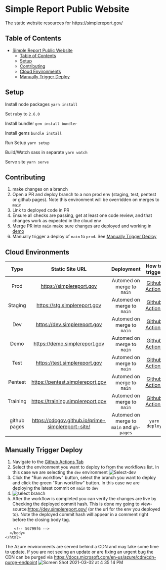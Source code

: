 # Simple Report Public Website

The static website resources for https://simplereport.gov/

## Table of Contents

- [Simple Report Public Website](#simple-report-public-website)
  - [Table of Contents](#table-of-contents)
  - [Setup](#setup)
  - [Contributing](#contributing)
  - [Cloud Environments](#cloud-environments)
  - [Manually Trigger Deploy](#manually-trigger-deploy)

## Setup

Install node packages
`yarn install`

Set ruby to `2.6.0`

Install bundler
`gem install bundler`

Install gems
`bundle install`

Run Setup
`yarn setup`

Build/Watch sass in separate
`yarn watch`

Serve site
`yarn serve`

## Contributing

1. make changes on a branch
2. Open a PR and deploy branch to a non prod env (staging, test, pentest or github pages). Note this environment will be overridden on merges to `main`
3. Link to deployed code in PR
4. Ensure all checks are passing, get at least one code review, and that changes work as expected in the cloud env
5. Merge PR into `main` make sure changes are deployed and working in [demo](https://demo.simplereport.gov)
6. Manually trigger a deploy of `main` to `prod`. See [Manually Trigger Deploy](#manually-trigger-deploy)

## Cloud Environments

|   **Type**   |                **Static Site URL**                |              **Deployment**               |             **How to trigger**             |
| :----------: | :-----------------------------------------------: | :---------------------------------------: | :----------------------------------------: |
|     Prod     |             https://simplereport.gov              |        Automed on merge to `main`         | [Github Actions](#manually-trigger-deploy) |
|   Staging    |           https://stg.simplereport.gov            |        Automed on merge to `main`         | [Github Actions](#manually-trigger-deploy) |
|     Dev      |           https://dev.simplereport.gov            |        Automed on merge to `main`         | [Github Actions](#manually-trigger-deploy) |
|     Demo     |           https://demo.simplereport.gov           |        Automed on merge to `main`         | [Github Actions](#manually-trigger-deploy) |
|     Test     |           https://test.simplereport.gov           |        Automed on merge to `main`         | [Github Actions](#manually-trigger-deploy) |
|   Pentest    |         https://pentest.simplereport.gov          |        Automed on merge to `main`         | [Github Actions](#manually-trigger-deploy) |
|   Training   |         https://training.simplereport.gov         |        Automed on merge to `main`         | [Github Actions](#manually-trigger-deploy) |
| github pages | https://cdcgov.github.io/prime-simplereport-site/ | Automed on merge to `main` and `gh-pages` |               `yarn deploy`                |

## Manually Trigger Deploy

1. Navigate to the [Github Actions Tab](https://github.com/CDCgov/prime-simplereport-site/actions)
2. Select the environment you want to deploy to from the workflows list. In this case we are selecting the `dev` environment
   ![Select-dev](https://user-images.githubusercontent.com/53869143/108391209-78026280-71df-11eb-8cab-2d124f71627e.png)
3. Click the "Run workflow" button, select the branch you want to deploy and click the green "Run workflow" button. In this case we are deploying the latest commit on `main` to `dev`
4. ![select branch](https://user-images.githubusercontent.com/53869143/108391056-4c7f7800-71df-11eb-9d41-4c20fa5828e9.png)
5. After the workflow is completed you can verify the changes are live by Checking the deployed commit hash. This is done my going to view-source:https://dev.simplereport.gov/ (or the url for the env you deployed to). Note the deployed commit hash will appear in a comment right before the closing body tag.

```
    <!-- 56799f6 -->
  </body>
</html>
```

The Azure environments are served behind a CDN and may take some time to update. If you are not seeing an update or are fixing an urgent bug the CDN can be purged via https://docs.microsoft.com/en-us/azure/cdn/cdn-purge-endpoint
![Screen Shot 2021-03-02 at 4 35 14 PM](https://user-images.githubusercontent.com/53869143/109719316-7c7f3180-7b76-11eb-9dec-59d977850315.png)
